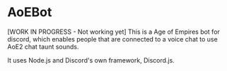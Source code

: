 # AoEBot
[WORK IN PROGRESS - Not working yet] This is a Age of Empires bot for discord, which enables people that are connected to a voice chat to use AoE2 chat taunt sounds.

It uses Node.js and Discord's own framework, Discord.js.
